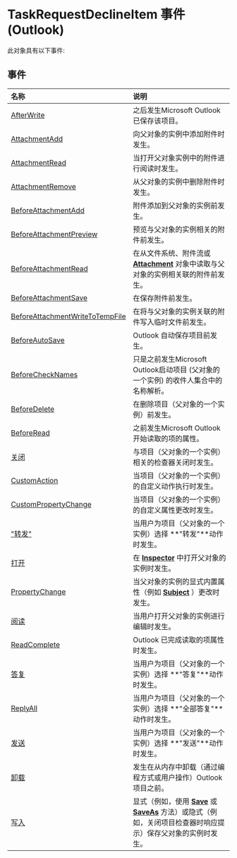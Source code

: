 
# TaskRequestDeclineItem 事件 (Outlook)
此对象具有以下事件:

## 事件



|**名称**|**说明**|
|:-----|:-----|
|[AfterWrite](0f60bfa3-0a15-a6dd-d71b-139979938f5d.md)|之后发生Microsoft Outlook已保存该项目。|
|[AttachmentAdd](f7cba638-fd4c-f7b0-44fc-e4985aa9c68d.md)|向父对象的实例中添加附件时发生。|
|[AttachmentRead](96131b01-5d23-d5d6-e6d4-df6c2e88fe3a.md)|当打开父对象实例中的附件进行阅读时发生。|
|[AttachmentRemove](71e36429-33f6-9590-bcc2-4b12e96f97ce.md)|从父对象的实例中删除附件时发生。|
|[BeforeAttachmentAdd](1962b6f9-99de-70e7-6845-dc2c547d7035.md)|附件添加到父对象的实例前发生。|
|[BeforeAttachmentPreview](339c65e6-cc14-338b-9946-01172b2e5a40.md)|预览与父对象的实例相关的附件前发生。|
|[BeforeAttachmentRead](e8fc3729-b079-8dbb-1b41-94c9f67ca9d6.md)|在从文件系统、附件流或  **[Attachment](3e11582b-ac90-0948-bc37-506570bb287b.md)** 对象中读取与父对象的实例相关联的附件前发生。|
|[BeforeAttachmentSave](0723f164-5440-4298-8fff-32dd8fdf0f3d.md)|在保存附件前发生。|
|[BeforeAttachmentWriteToTempFile](c9564849-ecb2-a5a2-1c7e-f7cfea5ce34d.md)|在将与父对象的实例关联的附件写入临时文件前发生。|
|[BeforeAutoSave](a1def448-d1cf-3eae-17c9-aeaafa8fd47b.md)|Outlook 自动保存项目前发生。|
|[BeforeCheckNames](dd8b01bc-1368-b0ef-d0eb-b6bc955cf98f.md)|只是之前发生Microsoft Outlook启动项目 (父对象的一个实例) 的收件人集合中的名称解析。|
|[BeforeDelete](9a9699d7-cb2c-cbae-221d-11c72698115a.md)|在删除项目（父对象的一个实例）前发生。|
|[BeforeRead](9742022b-89b0-b3d5-20f0-b9d974a06edd.md)|之前发生Microsoft Outlook开始读取的项的属性。|
|[关闭](38c0ec84-3821-59e9-b431-a8968c88c092.md)|与项目（父对象的一个实例）相关的检查器关闭时发生。|
|[CustomAction](b10158d6-feef-feb1-b922-5dc377cdba63.md)|当项目（父对象的一个实例）的自定义动作执行时发生。|
|[CustomPropertyChange](913f18fb-d3e6-3aa0-61a0-3ce2e9130a62.md)|当项目（父对象的一个实例）的自定义属性更改时发生。|
|["转发"](22d54abd-a54f-a911-f2f6-b11a721d34b9.md)|当用户为项目（父对象的一个实例）选择 **"转发"**动作时发生。|
|[打开](f4f30ece-b3a3-66a6-10b2-b4022a9f5526.md)|在  **[Inspector](d7384756-669c-0549-1032-c3b864187994.md)** 中打开父对象的实例时发生。|
|[PropertyChange](89e39434-0b93-5b40-852a-33d0efdca9e6.md)|当父对象的实例的显式内置属性（例如  **[Subject](57f0f242-6d04-175f-4ea2-25145787f5bd.md)** ）更改时发生。|
|[阅读](369c5fe3-2187-46ae-ef68-89734e1296ab.md)|当用户打开父对象的实例进行编辑时发生。|
|[ReadComplete](7f161f3d-c915-8355-977b-03b1d15ac8b5.md)|Outlook 已完成读取的项属性时发生。|
|[答复](63d0dd14-cce0-fdb9-fc68-1aa604be96f6.md)|当用户为项目（父对象的一个实例）选择 **"答复"**动作时发生。|
|[ReplyAll](bc98249a-ad2d-043e-cbf8-ceb9d020443d.md)|当用户为项目（父对象的一个实例）选择 **"全部答复"**动作时发生。|
|[发送](e78cf949-6fdf-db40-8638-e23dcb16529c.md)|当用户为项目（父对象的一个实例）选择 **"发送"**动作时发生。|
|[卸载](2c6ac3e9-33d3-761a-be30-1963da1a73e7.md)|发生在从内存中卸载（通过编程方式或用户操作）Outlook 项目之前。|
|[写入](e0abe283-c3f4-fd1a-7a41-8b1dd0f6c161.md)|显式（例如，使用  **[Save](f7baa952-89b5-d91e-9c46-88d733dc217c.md)** 或 **[SaveAs](5accd0ea-e9e1-88ec-c614-2b34b7594dd4.md)** 方法）或隐式（例如，关闭项目检查器时响应提示）保存父对象的实例时发生。|
